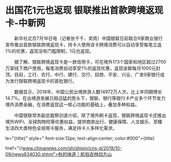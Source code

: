 # 出国花1元也返现 银联推出首款跨境返现卡-中新网

　　新华社北京7月16日电（记者张千千、吴雨）中国银联日前联合9家商业银行宣布推出首款银联跨境返现卡，持卡人使用该卡跨境消费可以自动享受每笔立返1%的优惠，返现没有门槛限制，1元也返现。

　　据了解，银联跨境返现卡是一款信用卡，可在境外173个国家和地区超过2700万家线下商户使用，每笔消费自动享受1%的返现优惠，返现金额每月1000元封顶。目前，工行、农行、中行、建行、交行、招商、平安、兴业、广发9家银行成为发行银联跨境返现卡的首批银行。

　　数据显示，2018年，中国公民出境旅游人数14972万人次，比上年同期增长14.7%。在出境游发展日趋迅猛的势头下，银联、银行等银行卡产业多个环节发力境外消费金融，在消费返现这一核心功能的基础上，叠加多种权益。

　　中国银联常务副总裁蔡剑波介绍，除了境外刷卡返现，银联跨境返现卡还推出境外WIFI、全球购物险等优惠权益，提供商旅出行、健康保障、人文娱乐、至臻生活四大类特色全球用卡服务，满足持卡人多样化需求。

le="{title}" style=" font-size:12px; text-align:center; color:#000">{title}

href="//www.chinanews.com/sh/shipin/cns-d/2019/10-09/news834030.shtml">秋的味道！航拍吉林四方山
